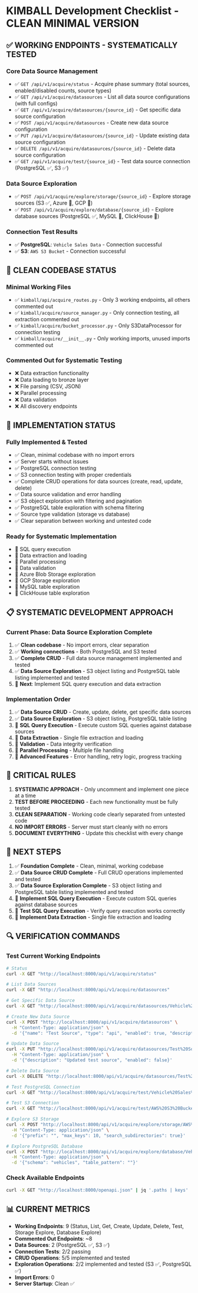# KIMBALL Development Checklist - CLEAN MINIMAL VERSION

## ✅ **WORKING ENDPOINTS - SYSTEMATICALLY TESTED**

### **Core Data Source Management**
- ✅ `GET /api/v1/acquire/status` - Acquire phase summary (total sources, enabled/disabled counts, source types)
- ✅ `GET /api/v1/acquire/datasources` - List all data source configurations (with full configs)
- ✅ `GET /api/v1/acquire/datasources/{source_id}` - Get specific data source configuration
- ✅ `POST /api/v1/acquire/datasources` - Create new data source configuration
- ✅ `PUT /api/v1/acquire/datasources/{source_id}` - Update existing data source configuration
- ✅ `DELETE /api/v1/acquire/datasources/{source_id}` - Delete data source configuration
- ✅ `GET /api/v1/acquire/test/{source_id}` - Test data source connection (PostgreSQL ✅, S3 ✅)

### **Data Source Exploration**
- ✅ `POST /api/v1/acquire/explore/storage/{source_id}` - Explore storage sources (S3 ✅, Azure 🔄, GCP 🔄)
- ✅ `POST /api/v1/acquire/explore/database/{source_id}` - Explore database sources (PostgreSQL ✅, MySQL 🔄, ClickHouse 🔄)

### **Connection Test Results**
- ✅ **PostgreSQL**: `Vehicle Sales Data` - Connection successful
- ✅ **S3**: `AWS S3 Bucket` - Connection successful

## 🧹 **CLEAN CODEBASE STATUS**

### **Minimal Working Files**
- ✅ `kimball/api/acquire_routes.py` - Only 3 working endpoints, all others commented out
- ✅ `kimball/acquire/source_manager.py` - Only connection testing, all extraction commented out
- ✅ `kimball/acquire/bucket_processor.py` - Only S3DataProcessor for connection testing
- ✅ `kimball/acquire/__init__.py` - Only working imports, unused imports commented out

### **Commented Out for Systematic Testing**
- ❌ Data extraction functionality
- ❌ Data loading to bronze layer
- ❌ File parsing (CSV, JSON)
- ❌ Parallel processing
- ❌ Data validation
- ❌ All discovery endpoints

## 🔧 **IMPLEMENTATION STATUS**

### **Fully Implemented & Tested**
- ✅ Clean, minimal codebase with no import errors
- ✅ Server starts without issues
- ✅ PostgreSQL connection testing
- ✅ S3 connection testing with proper credentials
- ✅ Complete CRUD operations for data sources (create, read, update, delete)
- ✅ Data source validation and error handling
- ✅ S3 object exploration with filtering and pagination
- ✅ PostgreSQL table exploration with schema filtering
- ✅ Source type validation (storage vs database)
- ✅ Clear separation between working and untested code

### **Ready for Systematic Implementation**
- 🔄 SQL query execution
- 🔄 Data extraction and loading
- 🔄 Parallel processing
- 🔄 Data validation
- 🔄 Azure Blob Storage exploration
- 🔄 GCP Storage exploration
- 🔄 MySQL table exploration
- 🔄 ClickHouse table exploration

## 📋 **SYSTEMATIC DEVELOPMENT APPROACH**

### **Current Phase: Data Source Exploration Complete**
1. ✅ **Clean codebase** - No import errors, clear separation
2. ✅ **Working connections** - Both PostgreSQL and S3 tested
3. ✅ **Complete CRUD** - Full data source management implemented and tested
4. ✅ **Data Source Exploration** - S3 object listing and PostgreSQL table listing implemented and tested
5. 🔄 **Next**: Implement SQL query execution and data extraction

### **Implementation Order**
1. ✅ **Data Source CRUD** - Create, update, delete, get specific data sources
2. ✅ **Data Source Exploration** - S3 object listing, PostgreSQL table listing
3. 🔄 **SQL Query Execution** - Execute custom SQL queries against database sources
4. 🔄 **Data Extraction** - Single file extraction and loading
5. 🔄 **Validation** - Data integrity verification
6. 🔄 **Parallel Processing** - Multiple file handling
7. 🔄 **Advanced Features** - Error handling, retry logic, progress tracking

## 🚨 **CRITICAL RULES**

1. **SYSTEMATIC APPROACH** - Only uncomment and implement one piece at a time
2. **TEST BEFORE PROCEEDING** - Each new functionality must be fully tested
3. **CLEAN SEPARATION** - Working code clearly separated from untested code
4. **NO IMPORT ERRORS** - Server must start cleanly with no errors
5. **DOCUMENT EVERYTHING** - Update this checklist with every change

## 📝 **NEXT STEPS**

1. ✅ **Foundation Complete** - Clean, minimal, working codebase
2. ✅ **Data Source CRUD Complete** - Full CRUD operations implemented and tested
3. ✅ **Data Source Exploration Complete** - S3 object listing and PostgreSQL table listing implemented and tested
4. 🔄 **Implement SQL Query Execution** - Execute custom SQL queries against database sources
5. 🔄 **Test SQL Query Execution** - Verify query execution works correctly
6. 🔄 **Implement Data Extraction** - Single file extraction and loading

## 🔍 **VERIFICATION COMMANDS**

### **Test Current Working Endpoints**
```bash
# Status
curl -X GET "http://localhost:8000/api/v1/acquire/status"

# List Data Sources
curl -X GET "http://localhost:8000/api/v1/acquire/datasources"

# Get Specific Data Source
curl -X GET "http://localhost:8000/api/v1/acquire/datasources/Vehicle%20Sales%20Data"

# Create New Data Source
curl -X POST "http://localhost:8000/api/v1/acquire/datasources" \
  -H "Content-Type: application/json" \
  -d '{"name": "Test Source", "type": "api", "enabled": true, "description": "Test", "config": {"url": "https://api.example.com"}}'

# Update Data Source
curl -X PUT "http://localhost:8000/api/v1/acquire/datasources/Test%20Source" \
  -H "Content-Type: application/json" \
  -d '{"description": "Updated test source", "enabled": false}'

# Delete Data Source
curl -X DELETE "http://localhost:8000/api/v1/acquire/datasources/Test%20Source"

# Test PostgreSQL Connection
curl -X GET "http://localhost:8000/api/v1/acquire/test/Vehicle%20Sales%20Data"

# Test S3 Connection
curl -X GET "http://localhost:8000/api/v1/acquire/test/AWS%20S3%20Bucket"

# Explore S3 Storage
curl -X POST "http://localhost:8000/api/v1/acquire/explore/storage/AWS%20S3%20Bucket" \
  -H "Content-Type: application/json" \
  -d '{"prefix": "", "max_keys": 10, "search_subdirectories": true}'

# Explore PostgreSQL Database
curl -X POST "http://localhost:8000/api/v1/acquire/explore/database/Vehicle%20Sales%20Data" \
  -H "Content-Type: application/json" \
  -d '{"schema": "vehicles", "table_pattern": ""}'
```

### **Check Available Endpoints**
```bash
curl -X GET "http://localhost:8000/openapi.json" | jq '.paths | keys'
```

## 📊 **CURRENT METRICS**

- **Working Endpoints**: 9 (Status, List, Get, Create, Update, Delete, Test, Storage Explore, Database Explore)
- **Commented Out Endpoints**: ~8
- **Data Sources**: 2 (PostgreSQL ✅, S3 ✅)
- **Connection Tests**: 2/2 passing
- **CRUD Operations**: 5/5 implemented and tested
- **Exploration Operations**: 2/2 implemented and tested (S3 ✅, PostgreSQL ✅)
- **Import Errors**: 0
- **Server Startup**: Clean ✅